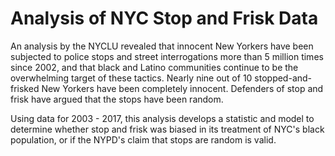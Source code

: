 # Analysis of NYC Stop and Frisk Data

An analysis by the NYCLU revealed that innocent New Yorkers have been subjected to police stops and street interrogations more than 5 million times since 2002, and that black and Latino communities continue to be the overwhelming target of these tactics. Nearly nine out of 10 stopped-and-frisked New Yorkers have been completely innocent. Defenders of stop and frisk have argued that the stops have been random. 

Using data for 2003 - 2017, this analysis develops a statistic and model to determine whether stop and frisk was biased in its treatment of NYC's black population, or if the NYPD's claim that stops are random is valid. 
